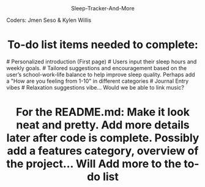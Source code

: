 <div align="center">
Sleep-Tracker-And-More

<p align="left">
Coders: Jmen Seso & Kylen Willis
</p>

# To-do list items needed to complete:

<p align="left">
# Personalized introduction (First page)
# Users input their sleep hours and weekly goals. 
# Tailored suggestions and encouragement based on the user’s school-work-life balance to help improve sleep quality. Perhaps add a "How are you feeling from 1-10" in different categories
# Journal Entry vibes
# Relaxation suggestions vibe... Would we be able to link music?


# For the README.md: Make it look neat and pretty. Add more details later after code is complete. Possibly add a features category, overview of the project... Will Add more to the to-do list

</p>
